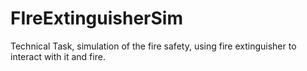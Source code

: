 # FIreExtinguisherSim
Technical Task, simulation of the fire safety, using fire extinguisher to interact with it and fire.
